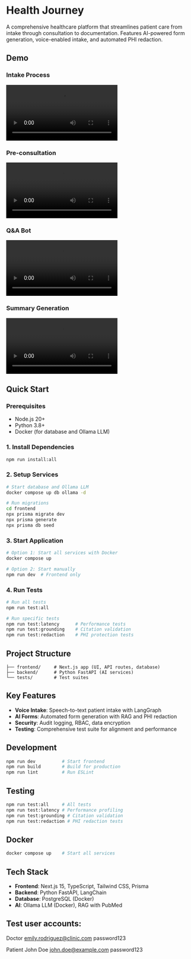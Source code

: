 # Health Journey

A comprehensive healthcare platform that streamlines patient care from intake through consultation to documentation. Features AI-powered form generation, voice-enabled intake, and automated PHI redaction.

## Demo

### Intake Process
![Intake Process](demo/intake.mov)

### Pre-consultation
![Pre-consultation](demo/consultation.mov)

### Q&A Bot
![Q&A Bot](demo/qna_bot.mov)

### Summary Generation
![Summary Generation](demo/summary_generation.mov)


## Quick Start

### Prerequisites
- Node.js 20+
- Python 3.8+
- Docker (for database and Ollama LLM)

### 1. Install Dependencies
```bash
npm run install:all
```

### 2. Setup Services
```bash
# Start database and Ollama LLM
docker compose up db ollama -d

# Run migrations
cd frontend
npx prisma migrate dev
npx prisma generate
npx prisma db seed
```

### 3. Start Application
```bash
# Option 1: Start all services with Docker
docker compose up

# Option 2: Start manually
npm run dev  # Frontend only
```

### 4. Run Tests
```bash
# Run all tests
npm run test:all

# Run specific tests
npm run test:latency      # Performance tests
npm run test:grounding    # Citation validation
npm run test:redaction    # PHI protection tests
```

## Project Structure
```
├── frontend/     # Next.js app (UI, API routes, database)
├── backend/      # Python FastAPI (AI services)
└── tests/        # Test suites
```

## Key Features
- **Voice Intake**: Speech-to-text patient intake with LangGraph
- **AI Forms**: Automated form generation with RAG and PHI redaction
- **Security**: Audit logging, RBAC, data encryption
- **Testing**: Comprehensive test suite for alignment and performance

## Development
```bash
npm run dev          # Start frontend
npm run build        # Build for production
npm run lint         # Run ESLint
```

## Testing
```bash
npm run test:all     # All tests
npm run test:latency # Performance profiling
npm run test:grounding # Citation validation
npm run test:redaction # PHI redaction tests
```

## Docker
```bash
docker compose up    # Start all services
```

## Tech Stack
- **Frontend**: Next.js 15, TypeScript, Tailwind CSS, Prisma
- **Backend**: Python FastAPI, LangChain
- **Database**: PostgreSQL (Docker)
- **AI**: Ollama LLM (Docker), RAG with PubMed

## Test user accounts:

Doctor
emily.rodriguez@clinic.com
password123

Patient
John Doe
john.doe@example.com
password123